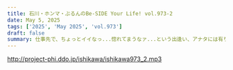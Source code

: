 ```yaml
---
title: 石川・ホンマ・ぶるんのBe-SIDE Your Life! vol.973-2
date: May 5, 2025
tags: ['2025', 'May 2025', 'vol.973']
draft: false
summary: 仕事先で、ちょっとイイなっ...惚れてまうなァ...という出逢い、アナタには有りますか？ 番組へのお便りをお待ちしています★
---
```


http://project-phi.ddo.jp/ishikawa/ishikawa973_2.mp3